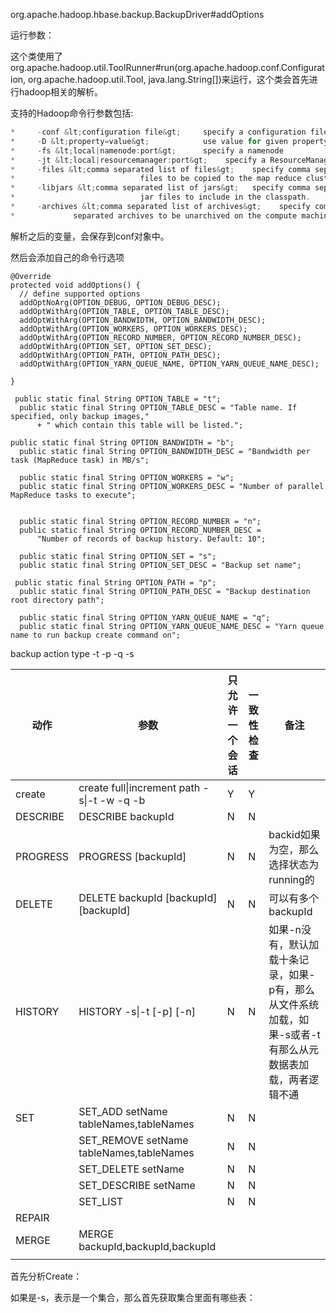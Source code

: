 

org.apache.hadoop.hbase.backup.BackupDriver#addOptions

运行参数：

这个类使用了org.apache.hadoop.util.ToolRunner#run(org.apache.hadoop.conf.Configuration, org.apache.hadoop.util.Tool, java.lang.String[])来运行，这个类会首先进行hadoop相关的解析。

支持的Hadoop命令行参数包括:

```java
*     -conf &lt;configuration file&gt;     specify a configuration file
*     -D &lt;property=value&gt;            use value for given property
*     -fs &lt;local|namenode:port&gt;      specify a namenode
*     -jt &lt;local|resourcemanager:port&gt;    specify a ResourceManager
*     -files &lt;comma separated list of files&gt;    specify comma separated
*                            files to be copied to the map reduce cluster
*     -libjars &lt;comma separated list of jars&gt;   specify comma separated
*                            jar files to include in the classpath.
*     -archives &lt;comma separated list of archives&gt;    specify comma
*             separated archives to be unarchived on the compute machines.
```

解析之后的变量，会保存到conf对象中。

然后会添加自己的命令行选项

```
@Override
protected void addOptions() {
  // define supported options
  addOptNoArg(OPTION_DEBUG, OPTION_DEBUG_DESC);
  addOptWithArg(OPTION_TABLE, OPTION_TABLE_DESC);
  addOptWithArg(OPTION_BANDWIDTH, OPTION_BANDWIDTH_DESC);
  addOptWithArg(OPTION_WORKERS, OPTION_WORKERS_DESC);
  addOptWithArg(OPTION_RECORD_NUMBER, OPTION_RECORD_NUMBER_DESC);
  addOptWithArg(OPTION_SET, OPTION_SET_DESC);
  addOptWithArg(OPTION_PATH, OPTION_PATH_DESC);
  addOptWithArg(OPTION_YARN_QUEUE_NAME, OPTION_YARN_QUEUE_NAME_DESC);
  
}

 public static final String OPTION_TABLE = "t";
  public static final String OPTION_TABLE_DESC = "Table name. If specified, only backup images,"
      + " which contain this table will be listed.";

public static final String OPTION_BANDWIDTH = "b";
  public static final String OPTION_BANDWIDTH_DESC = "Bandwidth per task (MapReduce task) in MB/s";

  public static final String OPTION_WORKERS = "w";
  public static final String OPTION_WORKERS_DESC = "Number of parallel MapReduce tasks to execute";

 
  public static final String OPTION_RECORD_NUMBER = "n";
  public static final String OPTION_RECORD_NUMBER_DESC =
      "Number of records of backup history. Default: 10";

  public static final String OPTION_SET = "s";
  public static final String OPTION_SET_DESC = "Backup set name";

 public static final String OPTION_PATH = "p";
  public static final String OPTION_PATH_DESC = "Backup destination root directory path";

  public static final String OPTION_YARN_QUEUE_NAME = "q";
  public static final String OPTION_YARN_QUEUE_NAME_DESC = "Yarn queue name to run backup create command on";

```





backup action type -t -p -q  -s



| 动作     | 参数                                          | 只允许一个会话 | 一致性检查 | 备注                                                         |
| -------- | --------------------------------------------- | -------------- | ---------- | ------------------------------------------------------------ |
| create   | create full\|increment  path  -s\|-t -w -q -b | Y              | Y          |                                                              |
| DESCRIBE | DESCRIBE backupId                             | N              | N          |                                                              |
| PROGRESS | PROGRESS [backupId]                           | N              | N          | backid如果为空，那么选择状态为running的                      |
| DELETE   | DELETE backupId \[backupId]\[backupId]        | N              | N          | 可以有多个backupId                                           |
| HISTORY  | HISTORY -s\|-t \[-p] \[-n]                    | N              | N          | 如果-n没有，默认加载十条记录，如果-p有，那么从文件系统加载，如果-s或者-t有那么从元数据表加载，两者逻辑不通 |
| SET      | SET_ADD setName tableNames,tableNames         | N              | N          |                                                              |
|          | SET_REMOVE setName tableNames,tableNames      | N              | N          |                                                              |
|          | SET_DELETE  setName                           | N              | N          |                                                              |
|          | SET_DESCRIBE setName                          | N              | N          |                                                              |
|          | SET_LIST                                      | N              | N          |                                                              |
| REPAIR   |                                               |                |            |                                                              |
| MERGE    | MERGE backupId,backupId,backupId              |                |            |                                                              |
|          |                                               |                |            |                                                              |





首先分析Create：



如果是-s，表示是一个集合，那么首先获取集合里面有哪些表：

